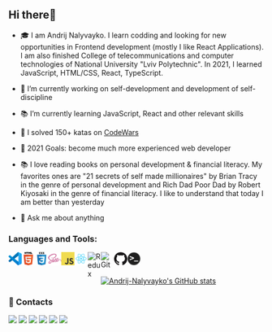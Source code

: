 ## Hi there👋

- 🎓 I am Andrij Nalyvayko. I learn codding and looking for new opportunities in Frontend development (mostly I like React Applications). I am also finished College of telecommunications and computer technologies of National University "Lviv Polytechnic". In 2021, I learned JavaScript, HTML/CSS, React, TypeScript.  

- 🔭 I’m currently working on self-development and development of self-discipline 

- 📚 I’m currently learning JavaScript, React and other relevant skills

- 💪 I solved 150+ katas on [CodeWars](https://www.codewars.com/users/Andrij%20Nalyvajko)

- 🚩 2021 Goals: become much more experienced web developer

- 📚 I love reading books on personal development & financial literacy. My favorites ones are "21 secrets of self made millionaires" by Brian Tracy in the genre of personal development and Rich Dad Poor Dad by Robert Kiyosaki in the genre of financial literacy. I like to understand that today I am better than yesterday

- 💬 Ask me about anything

### Languages and Tools:

<img align="left" alt="Visual Studio Code" width="26px" src="https://raw.githubusercontent.com/github/explore/80688e429a7d4ef2fca1e82350fe8e3517d3494d/topics/visual-studio-code/visual-studio-code.png" />
<img align="left" alt="HTML5" width="26px" src="https://raw.githubusercontent.com/github/explore/80688e429a7d4ef2fca1e82350fe8e3517d3494d/topics/html/html.png" />
<img align="left" alt="CSS3" width="26px" src="https://raw.githubusercontent.com/github/explore/80688e429a7d4ef2fca1e82350fe8e3517d3494d/topics/css/css.png" />
<img align="left" alt="Sass" width="26px" src="https://raw.githubusercontent.com/github/explore/80688e429a7d4ef2fca1e82350fe8e3517d3494d/topics/sass/sass.png" />
<img align="left" alt="JavaScript" width="26px" src="https://raw.githubusercontent.com/github/explore/80688e429a7d4ef2fca1e82350fe8e3517d3494d/topics/javascript/javascript.png" />
<img align="left" alt="React" width="26px" src="https://raw.githubusercontent.com/github/explore/80688e429a7d4ef2fca1e82350fe8e3517d3494d/topics/react/react.png" />
<img align="left" alt="Redux" width="26px" src="https://img.icons8.com/color/48/000000/redux.png"/>
<img align="left" alt="Git" width="26px" src="https://img.icons8.com/color/48/000000/git.png"/>
<img align="left" alt="GitHub" width="26px" src="https://raw.githubusercontent.com/github/explore/78df643247d429f6cc873026c0622819ad797942/topics/github/github.png" />
<img align="left" alt="Terminal" width="26px" src="https://raw.githubusercontent.com/github/explore/80688e429a7d4ef2fca1e82350fe8e3517d3494d/topics/terminal/terminal.png" />

<br>
<br>

[![Andrij-Nalyvayko's GitHub stats](https://github-readme-stats.vercel.app/api?username=Andrij-Nalyvayko)](https://github.com/Andrij-Nalyvayko/github-readme-stats)


### 🚀 Contacts
[<img src="https://img.icons8.com/color/48/000000/telegram-app--v1.png"/>][telegram]
[<img src="https://img.icons8.com/color/48/000000/facebook-new.png"/>][facebook]
[<img src="https://img.icons8.com/color/48/000000/linkedin-circled--v1.png"/>][linkedin]
[<img src="https://img.icons8.com/color/48/000000/skype--v1.png"/>][skype]
[<img style="width: 45px;" src ="https://cdn.iconscout.com/icon/free/png-256/resume-1956282-1650445.png"/>][resume]
[<img style="width: 45px;" src ="https://nicolasersalefilms.files.wordpress.com/2015/08/gmail-icon.png"/>][gmail]

[telegram]: https://t.me/andrij_world
[facebook]: https://www.facebook.com/profile.php?id=100000449592527
[skype]: https://join.skype.com/invite/andynal1996
[linkedin]: https://www.linkedin.com/in/andrij-nalyvayko-749076222
[codewars]: https://www.codewars.com/users/Andrij%20Nalyvajko
[resume]: https://docs.google.com/document/d/e/2PACX-1vSesk53jOLFMrvD4IbPLP_MvBaGMplc_-jutM5sC67Wz7-BkL107XGE50ECjeHlYKZV361XUe-1JI-H/pub
[gmail]: mailto:andrij.nalyvayko@gmail.com

